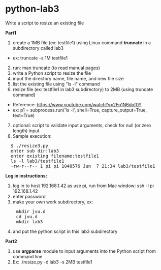 # python-lab3

Write a script to resize an existing file

**Part1**

1. create a 1MB file (ex: testfile1) using Linux command **truncate** in a subdirectory called lab3
- ex: truncate -s 1M testfile1
2. run: man truncate (to read manual pages)
3. write a Python script to resize the file
4. input the directory name, file name, and new file size
5. list the existing file using "ls -l" command
6. resize file (ex: testfile1 in lab3 subdirectory) to 2MB (using truncate command)
  - Reference:  https://www.youtube.com/watch?v=2Fp1N6dof0Y
  - ex: p1 = subprocess.run('ls -l', shell=True, capture_output=True, text=True)
7. optional: script to validate input arguments, check for null (or zero length) input
8. Sample execution:
<pre>
  $ ./resize3.py 
  enter sub dir:lab3
  enter existing filename:testfile1
  ls -l lab3/testfile1
  -rw-r--r-- 1 pi pi 1048576 Jun  7 21:34 lab3/testfile1
</pre>


**Log in instructions:**

1. log in to host 192.168.1.42 as use pi, run from Mac window:  ssh -l pi 192.168.1.42
2. enter password
3. make your own work subdirectory, ex:  
<pre>
    mkdir jvu.d
    cd jvu.d
    mkdir lab3
</pre>
4. and put the python script in this lab3 subdirectory

**Part2**

1. use **argparse** module to input arguments into the Python script from command line
2. Ex:  ./resize.py -d lab3 -s 2MB testfile1
